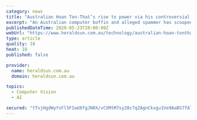 ```yaml
---
category: news
title: "Australian Hoan Ton-That’s rise to power via his controversial facial recognition company Clearview AI"
excerpt: "An Australian computer boffin and alleged spammer has scooped up three billion of your photographs – and he’s selling them to police."
publishedDateTime: 2020-05-23T20:00:00Z
webUrl: "https://www.heraldsun.com.au/technology/australian-hoan-tonthats-rise-to-power-via-his-controversial-facial-recognition-company-clearview-ai/news-story/ae387b696a5a9d20a97e4c5f86d6ef3c"
type: article
quality: 18
heat: 18
published: false

provider:
  name: heraldsun.com.au
  domain: heraldsun.com.au

topics:
  - Computer Vision
  - AI

secured: "tTvjHgdWyYsFl5FIwU8fgJN0X/vCXMtM7sy28c7qZAgnCkxgu1Ve9AaBS7fAlap9CL6BFq83fjXgLLwnCzhyLQ25j2uIoY9ZrpFmIpau6nYrbKi5i3ezm4+/mF1qWiFcMh0qPltQ0gCM0J2mOvP5aCO4jncxWsdK1S7tXZlWG6HKvdQddcHCgiRwTwq6EOF8FHw1TNc1sjzn+dXFlSkGTs4Dq2Z+rkLQegwMuVuWkvWEBeE6mtkoG14kcSH2geBRPhcM3VNikbXavXVN7/D6urWwJAtXgwm0+Ik05oe+zFbZqD18aCleBbAzjdIgtl2EE3Hz+03CB9qzYGatWloVNYG7GJg/oDA0xG5OmhZ3Fv+2Gg8Vh8CYSw8hWBn7/hMvQEdsChXZYC6yBu6ekKC/u0orYIWaRjiLAq9BCJzXxwG1nfYRlqyTE9Bpwda2lSFkzWngL4EoXx9hRvxeBowAd/QKVfwehl7IDS5Em6agNOo=;6pCzB8nR+vGCfCkJuGp6vg=="
---
```



